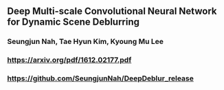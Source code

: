 ## Deep Multi-scale Convolutional Neural Network for Dynamic Scene Deblurring
### Seungjun Nah, Tae Hyun Kim, Kyoung Mu Lee
### https://arxiv.org/pdf/1612.02177.pdf
### https://github.com/SeungjunNah/DeepDeblur_release


